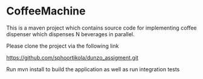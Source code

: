# CoffeeMachine

This is a maven project which contains source code for implementing coffee dispenser which dispenses N beverages in parallel.

Please clone the project via the following link

https://github.com/sphoortikola/dunzo_assigment.git

Run mvn install to build the application as well as run integration tests
